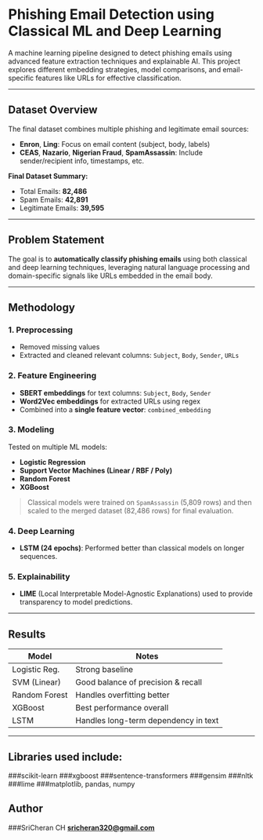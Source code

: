 #  Phishing Email Detection using Classical ML and Deep Learning

A machine learning pipeline designed to detect phishing emails using advanced feature extraction techniques and explainable AI. This project explores different embedding strategies, model comparisons, and email-specific features like URLs for effective classification.

---

## Dataset Overview

The final dataset combines multiple phishing and legitimate email sources:

- **Enron**, **Ling**: Focus on email content (subject, body, labels)
- **CEAS**, **Nazario**, **Nigerian Fraud**, **SpamAssassin**: Include sender/recipient info, timestamps, etc.

**Final Dataset Summary:**
- Total Emails: **82,486**
- Spam Emails: **42,891**
- Legitimate Emails: **39,595**

---

## Problem Statement

The goal is to **automatically classify phishing emails** using both classical and deep learning techniques, leveraging natural language processing and domain-specific signals like URLs embedded in the email body.

---

## Methodology

### 1. Preprocessing
- Removed missing values
- Extracted and cleaned relevant columns: `Subject`, `Body`, `Sender`, `URLs`

### 2. Feature Engineering
- **SBERT embeddings** for text columns: `Subject`, `Body`, `Sender`
- **Word2Vec embeddings** for extracted URLs using regex
- Combined into a **single feature vector**: `combined_embedding`

### 3. Modeling
Tested on multiple ML models:
-  **Logistic Regression**
-  **Support Vector Machines (Linear / RBF / Poly)**
-  **Random Forest**
-  **XGBoost**

> Classical models were trained on `SpamAssassin` (5,809 rows) and then scaled to the merged dataset (82,486 rows) for final evaluation.

### 4. Deep Learning
-  **LSTM (24 epochs)**: Performed better than classical models on longer sequences.

### 5. Explainability
-  **LIME** (Local Interpretable Model-Agnostic Explanations) used to provide transparency to model predictions.

---

##  Results

| Model           | Notes                        |
|----------------|------------------------------|
| Logistic Reg.   | Strong baseline              |
| SVM (Linear)    | Good balance of precision & recall |
| Random Forest   | Handles overfitting better   |
| XGBoost         | Best performance overall     |
| LSTM            | Handles long-term dependency in text |

---

## Libraries used include:
###scikit-learn
###xgboost
###sentence-transformers
###gensim
###nltk
###lime
###matplotlib, pandas, numpy


## Author
###SriCheran CH
**sricheran320@gmail.com**
